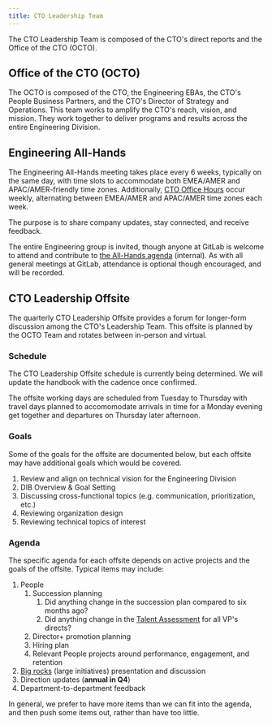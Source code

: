 ```yaml
---
title: CTO Leadership Team
---
```


The CTO Leadership Team is composed of the CTO's direct reports and the Office of the CTO (OCTO).

## Office of the CTO (OCTO)

The OCTO is composed of the CTO, the Engineering EBAs, the CTO's People Business Partners, and the CTO's Director of Strategy and Operations. This team works to amplify the CTO's reach, vision, and mission. They work together to deliver programs and results across the entire Engineering Division.

## Engineering All-Hands

The Engineering All-Hands meeting takes place every 6 weeks, typically on the same day, with time slots to accommodate both EMEA/AMER and APAC/AMER-friendly time zones. Additionally, [CTO Office Hours](/handbook/engineering/engineering-comms/) occur weekly, alternating between EMEA/AMER and APAC/AMER time zones each week.

The purpose is to share company updates, stay connected, and receive feedback.

The entire Engineering group is invited, though anyone at GitLab is welcome to attend and contribute to [the All-Hands agenda](https://drive.google.com/drive/search?q=engineering%20all%20hands%20agenda) (internal). As with all general meetings at GitLab, attendance is optional though encouraged, and will be recorded.

## CTO Leadership Offsite

The quarterly CTO Leadership Offsite provides a forum for longer-form discussion among the CTO's Leadership Team. This offsite is planned by the OCTO Team and rotates between in-person and virtual.

### Schedule

The CTO Leadership Offsite schedule is currently being determined. We will update the handbook with the cadence once confirmed.

The offsite working days are scheduled from Tuesday to Thursday with travel days planned to accomomodate arrivals in time for a Monday evening get together and departures on Thursday later afternoon.

### Goals

Some of the goals for the offsite are documented below, but each offsite may have additional goals which would be covered.

1. Review and align on technical vision for the Engineering Division
1. DIB Overview & Goal Setting
1. Discussing cross-functional topics (e.g. communication, prioritization, etc.)
1. Reviewing organization design
1. Reviewing technical topics of interest

### Agenda

The specific agenda for each offsite depends on active projects and the goals of the offsite. Typical items may include:

1. People
    1. Succession planning
       1. Did anything change in the succession plan compared to six months ago?
       1. Did anything change in the [Talent Assessment](/handbook/people-group/talent-assessment/) for all VP's directs?
    1. Director+ promotion planning
    1. Hiring plan
    1. Relevant People projects around performance, engagement, and retention
1. [Big rocks](https://www.franklincovey.com/the-5-choices/choice-3/) (large initiatives) presentation and discussion
1. Direction updates (**annual in Q4**)
1. Department-to-department feedback

In general, we prefer to have more items than we can fit into the agenda, and then push some items out, rather than have too little.
